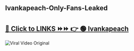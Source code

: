 
 ## Ivankapeach-Only-Fans-Leaked

# <h2><a href="https://clipsfans.com/Ivankapeach&ref=git">🔗 Click to LINKS ⏩⏩ 👉 🟢 Ivankapeach </a></h2>

<a href="https://clipsfans.com/Ivankapeach&ref=git" rel="nofollow" data-target="animated-image.originalLink"><img src="https://i.ibb.co.com/xMMVF88/686577567.gif" alt="Viral Video Original" style="max-width: 100%; display: inline-block;" data-target="animated-image.originalImage"></a>
